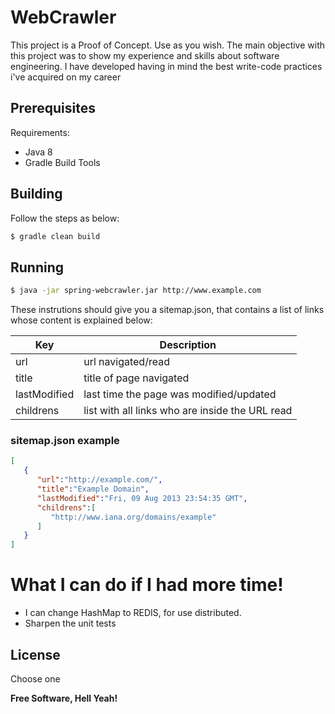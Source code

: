 # WebCrawler

This project is a Proof of Concept. Use as you wish.
The main objective with this project was to show my experience and skills about software engineering. I have developed having in mind the best write-code practices i've acquired on my career

## Prerequisites

Requirements:
 - Java 8
 - Gradle Build Tools

## Building 
Follow the steps as below:

```sh
$ gradle clean build
```

## Running 
```sh
$ java -jar spring-webcrawler.jar http://www.example.com
```

These instrutions should give you a sitemap.json, that contains a list of links whose content is explained below: 

| Key | Description |
| ------ | ------ |
| url | url navigated/read |
| title | title of page navigated |
| lastModified | last time the page was modified/updated  |
| childrens | list with all links who are inside the URL read  |

### sitemap.json example
```json 
[  
   {  
      "url":"http://example.com/",
      "title":"Example Domain",
      "lastModified":"Fri, 09 Aug 2013 23:54:35 GMT",
      "childrens":[  
         "http://www.iana.org/domains/example"
      ]
   }
]
```

# What I can do if I had more time!

* I can change HashMap to REDIS, for use distributed.
* Sharpen the unit tests 


License
----
Choose one

**Free Software, Hell Yeah!**
